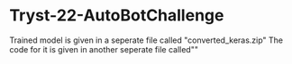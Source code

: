 # Tryst-22-AutoBotChallenge
Trained model is given in a seperate file called "converted_keras.zip"
The code for it is given in another seperate file called""
